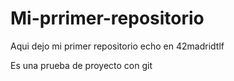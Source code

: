 # Mi-prrimer-repositorio
Aqui dejo mi primer repositorio echo en 42madridtlf

Es una prueba de proyecto con git

